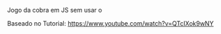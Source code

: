 Jogo da cobra em JS sem usar o <canvas>

Baseado no Tutorial: https://www.youtube.com/watch?v=QTcIXok9wNY